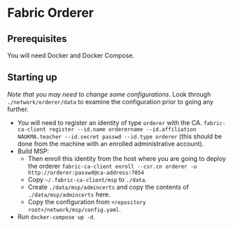 # Fabric Orderer

## Prerequisites

You will need Docker and Docker Compose.

## Starting up

*Note that you may need to change some configurations*. Look through
`./network/orderer/data` to examine the configuration prior to going any further.

- You will need to register an identity of type `orderer` with the CA.
  `fabric-ca-client register --id.name orderername --id.affiliation NAUKMA.teacher --id.secret passwd --id.type orderer`
  (this should be done from the machine with an enrolled administrative account).
- Build MSP:
  - Then enroll this identity from the host where you are going to deploy the
    orderer `fabric-ca-client enroll --csr.cn orderer -u http://orderer:passwd@ca-address:7054`
  - Copy `~/.fabric-ca-client/msp` to `./data`.
  - Create `./data/msp/admincerts` and copy the contents of
    `./data/msp/admincerts` here.
  - Copy the configuration from `<repository root>/network/msp/config.yaml`.
- Run `docker-compose up -d`.
